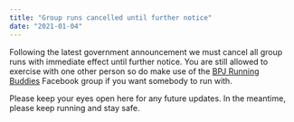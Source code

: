 ```yaml
---
title: "Group runs cancelled until further notice"
date: "2021-01-04"
---
```


Following the latest government announcement we must cancel all group runs with immediate effect until further notice. You are still allowed to exercise with one other person so do make use of the [BPJ Running Buddies](https://www.facebook.com/groups/bpjrunningbuddies/) Facebook group if you want somebody to run with.

Please keep your eyes open here for any future updates. In the meantime, please keep running and stay safe.
